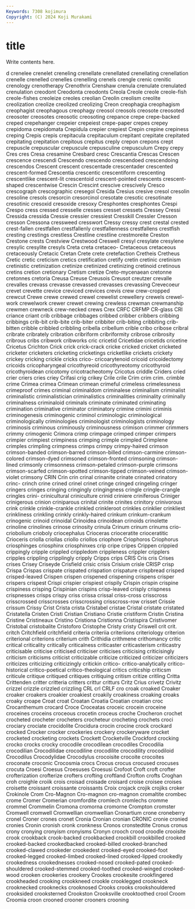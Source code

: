 ```yaml
---
Keywords: 7308 kojimura
Copyright: (C) 2024 Koji Murakami
---
```


# title

Write contents here.



d crenelee crenelet creneling crenellate crenellated crenellating
crenellation crenelle crenelled crenelles crenelling crenels crengle crenic crenitic crenology
crenotherapy Crenothrix Crenshaw crenula crenulate crenulated crenulation creodont Creodonta creodonts
Creola Creole creole creole-fish creole-fishes creoleize creoles creolian Creolin creolism
creolite creolization creolize creolized creolizing Creon creophagia creophagism creophagist creophagous
creophagy creosol creosols creosote creosoted creosoter creosotes creosotic creosoting crepance
crepe crepe-backed creped crepehanger crepeier crepeiest crepe-paper crepes crepey crepidoma
crepidomata Crepidula crepier crepiest Crepin crepine crepiness creping Crepis crepis
crepitacula crepitaculum crepitant crepitate crepitated crepitating crepitation crepitous crepitus creply
crepon crepons crept crepuscle crepuscular crepuscule crepusculine crepusculum Crepy crepy
Cres cres Cresa cresamine Cresbard cresc Crescantia Crescas Crescen crescence
crescendi Crescendo crescendo crescendoed crescendoing crescendos Crescent crescent crescentade crescentader
crescented crescent-formed Crescentia crescentic crescentiform crescenting crescentlike crescent-lit crescentoid crescent-pointed
crescents crescent-shaped crescentwise Crescin Crescint crescive crescively Cresco crescograph crescographic
cresegol Cresida Cresius cresive cresol cresolin cresoline cresols cresorcin cresorcinol
cresotate cresotic cresotinate cresotinic cresoxid cresoxide cresoxy Cresphontes cresphontes Crespi
Crespo cress cressed cresselle cresses cresset cressets Cressey Cressi Cressida
cressida Cressie cressier cressiest Cresskill Cressler Cresson cresson Cressona cressweed
cresswort Cressy cressy crest crestal crested crest-fallen crestfallen crestfallenly crestfallenness
crestfallens crestfish cresting crestings crestless Crestline crestline crestmoreite Creston Crestone
crests Crestview Crestwood Creswell cresyl cresylate cresylene cresylic cresylite cresyls
Creta creta cretaceo- Cretaceous cretaceous cretaceously Cretacic Cretan Crete crete
cretefaction Cretheis Cretheus Cretic cretic creticism cretics cretification cretify cretin
cretinic cretinism cretinistic cretinization cretinize cretinized cretinizing cretinoid cretinous cretins
cretion cretionary Cretism cretize Creto-mycenaean cretonne cretonnes cretoria Creusa Creuse
Creusois Creusot creutzer crevalle crevalles crevass crevasse crevassed crevasses crevassing
Crevecoeur crevet crevette crevice creviced crevices crevis crew crew-cropped crewcut
Crewe crewe crewed crewel crewelist crewellery crewels crewel-work crewelwork crewer
crewet crewing crewless crewman crewmanship crewmen crewneck crew-necked crews Crex
CRFC CRFMP CR-glass CRI criance criant crib cribbage cribbages cribbed
cribber cribbers cribbing cribbings crib-bit crib-bite crib-biter cribbiter crib-biting cribbiting
crib-bitten cribble cribbled cribbling cribella cribellum crible cribo cribose cribral
cribrate cribrately cribration cribriform cribriformity cribrose cribrosity cribrous cribs cribwork
cribworks cric cricetid Cricetidae cricetids cricetine Cricetus Crichton Crick crick
crick-crack cricke cricked cricket cricketed cricketer cricketers cricketing cricketings cricketlike
crickets crickety crickey cricking crickle cricks crico- cricoarytenoid cricoid cricoidectomy
cricoids cricopharyngeal cricothyreoid cricothyreotomy cricothyroid cricothyroidean cricotomy cricotracheotomy Cricotus criddle
Criders cried crier criers cries criey Crifasi crig crikey Crile
crile Crim crim crim. crimble crime Crimea crimea Crimean crimean
crimeful crimeless crimelessness crimeproof crimes criminal criminaldom criminalese criminalism criminalist
criminalistic criminalistician criminalistics criminalities criminality criminally criminalness criminaloid criminals criminate
criminated criminating crimination criminative criminator criminatory crimine crimini criminis criminogenesis
criminogenic criminol criminologic criminological criminologically criminologies criminologist criminologists criminology criminosis
criminous criminously criminousness crimison crimmer crimmers crimmy crimogenic Crimora crimp
crimpage crimped crimper crimpers crimpier crimpiest crimpiness crimping crimple crimpled
Crimplene crimples crimpling crimpness crimps crimpy crimpy-haired crimson crimson-banded crimson-barred
crimson-billed crimson-carmine crimson-colored crimson-dyed crimsoned crimson-fronted crimsoning crimson-lined crimsonly crimsonness
crimson-petaled crimson-purple crimsons crimson-scarfed crimson-spotted crimson-tipped crimson-veined crimson-violet crimsony CRIN
Crin crin crinal crinanite crinate crinated crinatory crinc- crinch crine
crined crinel crinet cringe cringed cringeling cringer cringers cringes cringing
cringingly cringingness cringle cringle-crangle cringles crini- crinicultural criniculture crinid criniere
criniferous Criniger crinigerous crinion criniparous crinital crinite crinites crinitory crinivorous
crink crinkle crinkle-crankle crinkled crinkleroot crinkles crinklier crinkliest crinkliness crinkling
crinkly crinkly-haired crinkum crinkum-crankum crinogenic crinoid crinoidal Crinoidea crinoidean crinoids
crinolette crinoline crinolines crinose crinosity crinula Crinum crinum crinums crio-
criobolium crioboly criocephalus Crioceras crioceratite crioceratitic Crioceris criolla criollas criollo
criollos criophore Criophoros Criophorus criosphinges criosphinx criosphinxes crip cripe cripes
Crippen crippied crippingly cripple crippled crippledom crippleness crippler cripplers cripples
crippling cripplingly cripply Cripps crips CRIS Cris cris Crises crises
Crisey Criseyde Crisfield crisic crisis Crisium crisle CRISP crisp Crispa
Crispas crispate crispated crispation crispature crispbread crisped crisped-leaved Crispen crispen
crispened crispening crispens crisper crispers crispest Crispi crispier crispiest crispily
Crispin crispin crispine crispiness crisping Crispinian crispins crisp-leaved crisply crispness
crispnesses crisps crispy criss crissa crissal criss-cross crisscross crisscrossed crisscrosses
crisscrossing crisscross-row crisset Crissie crissum Crissy Crist Crista crista Cristabel
cristae Cristal cristate cristated Cristatella Cristen Cristi Cristian Cristiano Cristie
cristiform Cristin Cristina Cristine Cristineaux Cristino Cristiona Cristionna Cristispira Cristivomer
Cristobal cristobalite Cristoforo Cristophe Cristy cristy Criswell crit crit. critch
Critchfield critchfield criteria criteriia criteriions criteriology criterion criterional criterions criterium
crith Crithidia crithmene crithomancy critic critical criticality critically criticalness criticaster
criticasterism criticastry criticisable criticise criticised criticiser criticises criticising criticisingly criticism
criticisms criticist criticizable criticize criticized criticizer criticizers criticizes criticizing criticizingly
critickin critico- critico-analytically critico-historical critico-poetical critico-theological critics criticship criticsm criticule
critique critiqued critiques critiquing critism critize critling Critta Crittenden critter
critteria critters crittur critturs Critz Crius crivetz Crivitz crizzel crizzle
crizzled crizzling CRL crl CRLF cro croak croaked Croaker croaker
croakers croakier croakiest croakily croakiness croaking croaks croaky croape Croat
croat Croatan Croatia Croatian croatian croc Crocanthemum crocard Croce Croceatas
croceic crocein croceine croceines croceins croceous crocetin croceus croche Crocheron
crochet crocheted crocheter crocheters crocheteur crocheting crochets croci crociary crociate
crocidolite Crocidura crocin crocine crock crockard crocked Crocker crocker crockeries
crockery crockeryware crocket crocketed crocketing crockets Crockett Crocketville Crockford crocking
crocko crocks crocky crocodile crocodilean crocodiles Crocodilia crocodilian Crocodilidae crocodiline
crocodilite crocodility crocodiloid Crocodilus Crocodylidae Crocodylus crocoisite crocoite crocoites croconate
croconic Crocosmia crocs Crocus crocus crocused crocuses crocuta Croesi Croesus
Croesuses Croesusi Crofoot Croft croft crofter crofterization crofterize crofters crofting
croftland Crofton crofts Croghan croh croighle croiik crois croisad croisade
croisard croise croisee croises croisette croissant croissante croissants Croix crojack
crojik crojiks croker Crokinole Crom Cro-Magnon Cro-magnon cro-magnon cromaltite crombec
crome Cromer Cromerian cromfordite cromlech cromlechs cromme crommel Crommelin Cromona
cromorna cromorne Crompton cromster Cromwell cromwell Cromwellian cromwellian Cronartium crone
croneberry cronel Croner crones cronet Cronia Cronian cronian CRONIC cronie
cronied cronies Cronin cronish cronk cronkness Cronos cronstedtite Cronus cronus
crony cronying cronyism cronyisms Cronyn crooch crood croodle crooisite crook
crookback crook-backed crookbacked crookbill crookbilled crooked crooked-backed crookedbacked crooked-billed crooked-branched
crooked-clawed crookeder crookedest crooked-eyed crooked-foot crooked-legged crooked-limbed crooked-lined crooked-lipped crookedly
crookedness crookednesses crooked-nosed crooked-pated crooked-shouldered crooked-stemmed crooked-toothed crooked-winged crooked-wood crooken
crookeries crookery Crookes crookesite crookfingered crookheaded crooking crookkneed crookle crooklegged
crookneck crooknecked crooknecks crooknosed Crooks crooks crookshouldered crooksided crooksterned Crookston
Crooksville crooktoothed crool Croom Croomia croon crooned crooner crooners crooning
